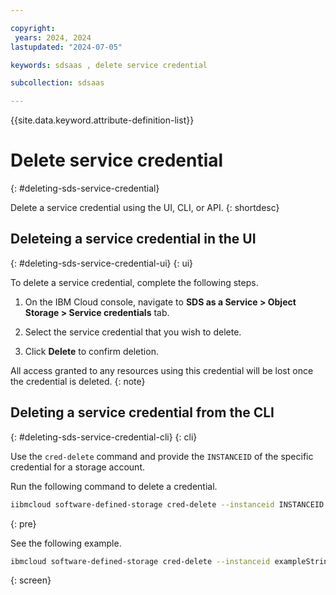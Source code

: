 ```yaml
---

copyright:
 years: 2024, 2024
lastupdated: "2024-07-05"

keywords: sdsaas , delete service credential

subcollection: sdsaas

---
```


{{site.data.keyword.attribute-definition-list}}

# Delete service credential
{: #deleting-sds-service-credential}

Delete a service credential using the UI, CLI, or API.
{: shortdesc}


## Deleteing a service credential in the UI
{: #deleting-sds-service-credential-ui}
{: ui}

To delete a service credential, complete the following steps.

1. On the IBM Cloud console, navigate to **SDS as a Service > Object Storage > Service credentials** tab.

2. Select the service credential that you wish to delete.

3. Click **Delete** to confirm deletion.

All access granted to any resources using this credential will be lost once the credential is deleted.
{: note}

## Deleting a service credential from the CLI
{: #deleting-sds-service-credential-cli}
{: cli}

Use the `cred-delete` command and provide the `INSTANCEID` of the specific credential for a storage account.

Run the following command to delete a credential.

```sh
iibmcloud software-defined-storage cred-delete --instanceid INSTANCEID --access-key ACCESS-KEY
```
{: pre}

See the following example.

```bash
ibmcloud software-defined-storage cred-delete --instanceid exampleString --access-key exampleString
```
{: screen}
